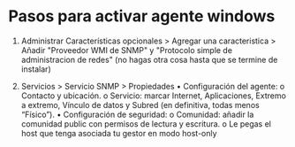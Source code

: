 # Pasos para activar agente windows
1. Administrar Características opcionales > Agregar una caracteristica > Añadir "Proveedor WMI de SNMP" y "Protocolo simple de administracion de redes"
(no hagas otra cosa hasta que se termine de instalar)

2. Servicios >  Servicio SNMP > Propiedades 
•	Configuración del agente:
o	Contacto y ubicación.
o	Servicio: marcar Internet, Aplicaciones, Extremo a extremo, Vínculo de datos y Subred (en definitiva, todas menos “Físico”).
•	Configuración de seguridad:
o	Comunidad: añadir la comunidad public con permisos de lectura y escritura.
o	Le pegas el host que tenga asociada tu gestor en modo host-only
